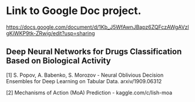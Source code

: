 # Link to Google Doc project.
https://docs.google.com/document/d/1Kb_J5WfAwnJBapz6ZQFczAWgAVzlgKiWKP9tk-ZRwig/edit?usp=sharing


## Deep Neural Networks for Drugs Classification Based on Biological Activity

[1] S. Popov, A. Babenko, S. Morozov - Neural Oblivious Decision Ensembles for Deep Learning on Tabular Data. arxiv/1909.06312

[2] Mechanisms of Action (MoA) Prediction - kaggle.com/c/lish-moa
